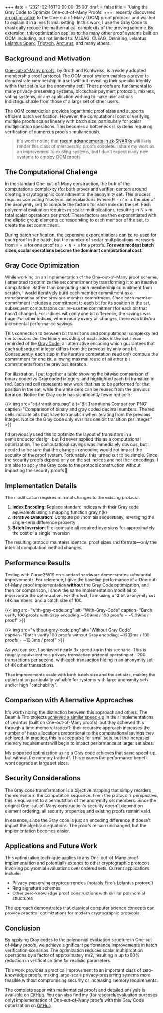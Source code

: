 +++
date = '2021-02-16T10:00:00-05:00'
draft = false
title = 'Using the Gray Code to Optimize One-out-of-Many Proofs'
+++
I recently discovered [an
optimization](https://github.com/phreaknik/papers/blob/master/efficient-one-out-of-many-proofs-using-gray-codes/rendered.pdf)
to the One-out-of-Many (OOM) proof protocol, and wanted to explain it in a less
formal setting. In this work, I use the Gray Code to drastically reduce the
mathematical complexity of the proving scheme. By extension, this optimization
applies to the many other proof systems built on OOM, including, but not
limited to: [MLSAG](https://eprint.iacr.org/2015/1098),
[CLSAG](https://eprint.iacr.org/2019/654),
[Omniring](https://eprint.iacr.org/2019/580),
[Lelantus](https://eprint.iacr.org/2019/373), [Lelantus
Spark](https://eprint.iacr.org/2021/1173),
[Triptych](https://eprint.iacr.org/2020/018),
[Arcturus](https://eprint.iacr.org/2020/312), and many others.

## Background and Motivation

[One-out-of-Many proofs](https://eprint.iacr.org/2014/764.pdf), by Groth and
Kohlweiss, is a widely adopted membership proof protocol. The OOM proof system
enables a prover to demonstrate membership in a set without revealing their
specific identity within that set (a.k.a the anonymity set). These proofs are
fundamental to many privacy-preserving systems, blockchain payment protocols,
mixnets, voting systems, or any application wishing to make user actions
indistinguishable from those of a large set of other users.

The OOM construction provides logarithmic proof sizes and supports efficient
batch verification. However, the computational cost of verifying multiple
proofs scales linearly with batch size, particularly for scalar multiplication
operations. This becomes a bottleneck in systems requiring verification of
numerous proofs simultaneously.

> It's worth noting that [recent advancements in
> zk-SNARKs](https://eprint.iacr.org/2019/1021.pdf) will likely render this
> class of membership proofs obsolete. I share my work as an improvement to
> existing systems, but I don't expect many new systems to employ OOM proofs.

## The Computational Challenge

In the standard One-out-of-Many construction, the bulk of the computational
complexity (for both prover and verifier) centers around creating a
cryptographic commitment to the anonymity set. This process requires computing
N polynomial evaluations (where N = n^m is the size of the anonymity set) to
compute the factors for each index in the set. Each polynomial evaluation
requires m scalar multiplications, resulting in N × m total scalar operations
per proof. These factors are then exponentiated with the elliptic group
elements corresponding to each member of the set, to create the set commitment.

During batch verification, the expensive exponentiations can be re-used for
each proof in the batch, but the number of scalar multiplications increases
from `N × m` for one proof to `p × N × m` for `p` proofs. **For even modest
batch sizes, scalar operations become the dominant computational cost.**

## Gray Code Optimization

While working on an implementation of the One-out-of-Many proof scheme, I
attempted to optimize the set commitment by transforming it to an iterative
computation. Rather than computing each membership commitment from scratch, I
would iteratively build each member commitment as a transformation of the
previous member commitment. Since each member commitment includes a commitment
to each bit for its position in the set, subsequent computations can re-use the
commitment for each bit that hasn't changed. For indices with only one bit
difference, the savings was huge. For other indices, where nearly every bit
changes, there was little/no incremental performance savings.

This connection to between bit transitions and computational complexity led me
to reconsider the binary encoding of each index in the set. I was reminded of
the [Gray Code](https://en.m.wikipedia.org/wiki/Gray_code), an alternative
encoding which guarantees that each subsequent integer differs from the
previous by only one bit. Consequently, each step in the iterative computation
need only compute the commitment for one bit, allowing maximal reuse of all
other bit commitments from the previous iteration.

For illustration, I put together a table showing the bitwise comparison of
binary coded vs Gray coded integers, and highlighted each bit transition in
red. Each red cell represents new work that has to be performed for that
position in the set, while the white cells can be reused from the previous
iteration. Notice the Gray code has significantly fewer red cells:

{{< img src="bit-transitions.png" alt="Bit Transitions Comparison PNG" caption="Comparison of binary and gray coded decimal numbers. The red cells indicate bits that have to transition when iterating from the previous integer. Notice the Gray code only ever has one bit transition per integer." >}}

I'd previously used this to optimize the layout of transistors in a
semiconductor design, but I'd never applied this as a computational
optimization. The computational savings was immediately obvious, but I needed
to be sure that the change in encoding would not impact the security of the
proof system. Fortunately, this turned out to be simple. Since the security
proofs depend only on the set indices and not their encodings, I am able to
apply the Gray code to the protocol construction without impacting the security
proofs 🎉


## Implementation Details

The modification requires minimal changes to the existing protocol:

1. **Index Encoding**: Replace standard indices with their Gray code
   equivalents using a mapping function gray_n(k)
2. **Iterative Evaluation**: Compute polynomials sequentially, leveraging the
   single-term difference property
3. **Batch Inversion**: Pre-compute all required inversions for approximately
   the cost of a single inversion

The resulting protocol maintains identical proof sizes and formats—only the
internal computation method changes.

## Performance Results

Testing with Curve25519 on standard hardware demonstrates substantial
improvements. For reference, I give the baseline performance of a
One-out-of-Many proof implementation **without** the Gray Code optimization,
and then for comparison, I show the same implementation modified to incorporate
the optimization. For this test, I am using a 12 bit anonymity set (4K members)
and a batch size of 100.

{{< img src="with-gray-code.png" alt="With-Gray-Code" caption="Batch verify 100 proofs with Gray encoding: ~509ms / 100 proofs = ~5.09ms / proof" >}}

{{< img src="without-gray-code.png" alt="Without Gray Code" caption="Batch verify 100 proofs without Gray encoding: ~1332ms / 100 proofs = ~13.3ms / proof" >}}

As you can see, I achieved nearly 3x speed-up in this scenario. This is roughly
equivalent to a privacy transaction protocol operating at ~200 transactions per
second, with each transaction hiding in an anonymity set of 4K other
transactions.

Thse improvements scale with both batch size and the set size, making the
optimization particularly valuable for systems with large anonymity sets and/or
high "batchability".

## Comparison with Alternative Approaches

It's worth noting the distinction between this approach and others. The Beam &
Firo projects [achieved a similar
speed-up](https://forum.firo.org/t/gray-code-optimization-for-lelantus/930/14)
in their implementations of Lelantus (built on One-out-of-Many proofs), but
they achieved this through a time-memory-tradeoff: their recursive approach
increases the number of heap allocations proportional to the computational
savings they achieved. In practice, this is acceptable for small sets, but the
increased memory requirements will begin to impact performance at larger set
sizes.

My proposed optimization using a Gray code achieves that same speed-up, but
without the memory tradeoff. This ensures the performance benefit wont degrade
at large set sizes.

## Security Considerations

The Gray code transformation is a bijective mapping that simply reorders the
elements in the computation sequence. From the protocol's perspective, this is
equivalent to a permutation of the anonymity set members. Since the original
One-out-of-Many construction's security doesn't depend on element ordering, all
security properties and existing proofs remain valid.

In essence, since the Gray code is just an encoding difference, it doesn't
impact the algebraic equations. The proofs remain unchanged, but the
implementation becomes easier.

## Applications and Future Work

This optimization technique applies to any One-out-of-Many proof implementation
and potentially extends to other cryptographic protocols involving polynomial
evaluations over ordered sets. Current applications include:

- Privacy-preserving cryptocurrencies (notably Firo's Lelantus protocol)
- Ring signature schemes
- Other zero-knowledge proof constructions with similar polynomial structures

The approach demonstrates that classical computer science concepts can provide
practical optimizations for modern cryptographic protocols.

## Conclusion

By applying Gray codes to the polynomial evaluation structure in
One-out-of-Many proofs, we achieve significant performance improvements in
batch verification scenarios. The optimization reduces scalar multiplication
operations by a factor of approximately m/2, resulting in up to 60% reduction
in verification time for realistic parameters.

This work provides a practical improvement to an important class of
zero-knowledge proofs, making large-scale privacy-preserving systems more
feasible without compromising security or increasing memory requirements.

The complete paper with mathematical proofs and detailed analysis is available
on
[GitHub](https://github.com/phreaknik/papers/blob/master/efficient-one-out-of-many-proofs-using-gray-codes/rendered.pdf).
You can also find my (for research/evaluation purposes only) implementation of
One-out-of-Many proofs with this Gray Code optimization on
[GitHub](https://github.com/phreaknik/one-of-many-proofs).
